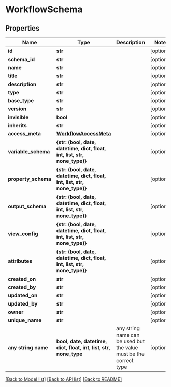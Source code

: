 # WorkflowSchema


## Properties
Name | Type | Description | Notes
------------ | ------------- | ------------- | -------------
**id** | **str** |  | [optional] 
**schema_id** | **str** |  | [optional] 
**name** | **str** |  | [optional] 
**title** | **str** |  | [optional] 
**description** | **str** |  | [optional] 
**type** | **str** |  | [optional] 
**base_type** | **str** |  | [optional] 
**version** | **str** |  | [optional] 
**invisible** | **bool** |  | [optional] 
**inherits** | **str** |  | [optional] 
**access_meta** | [**WorkflowAccessMeta**](WorkflowAccessMeta.md) |  | [optional] 
**variable_schema** | **{str: (bool, date, datetime, dict, float, int, list, str, none_type)}** |  | [optional] 
**property_schema** | **{str: (bool, date, datetime, dict, float, int, list, str, none_type)}** |  | [optional] 
**output_schema** | **{str: (bool, date, datetime, dict, float, int, list, str, none_type)}** |  | [optional] 
**view_config** | **{str: (bool, date, datetime, dict, float, int, list, str, none_type)}** |  | [optional] 
**attributes** | **{str: (bool, date, datetime, dict, float, int, list, str, none_type)}** |  | [optional] 
**created_on** | **str** |  | [optional] 
**created_by** | **str** |  | [optional] 
**updated_on** | **str** |  | [optional] 
**updated_by** | **str** |  | [optional] 
**owner** | **str** |  | [optional] 
**unique_name** | **str** |  | [optional] 
**any string name** | **bool, date, datetime, dict, float, int, list, str, none_type** | any string name can be used but the value must be the correct type | [optional]

[[Back to Model list]](../README.md#documentation-for-models) [[Back to API list]](../README.md#documentation-for-api-endpoints) [[Back to README]](../README.md)


